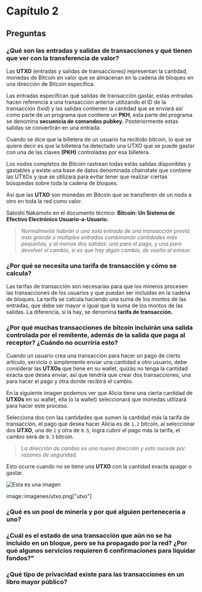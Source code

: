 # Capítulo 2

## Preguntas

### ¿Qué son las entradas y salidas de transacciones y qué tienen que ver con la transferencia de valor?

Las __UTXO__ (entradas y salidas de transacciones) representan la cantidad, monedas de Bitcoin en valor que se almacenan en la cadena de bloques en una dirección de 
Bitcoin específica.

Las entradas especifican qué salidas de transacción gastar, estas entradas hacen referencia a una transacción anterior utilizando el ID de la transacción (txid) y las salidas contienen la cantidad que se enviará así como parte de un programa que contiene un __PKH__, esta parte del programa se denomina __secuencia de comandos pubkey.__ Posteriormente estas salidas se convertirán en una entrada.

Cuando se dice que la billetera de un usuario ha recibido bitcoin, lo que se quiere decir es que la billetera ha detectado una UTXO que se puede gastar con una de 
las claves __(PKH)__ controladas por esa billetera.

Los nodos completos de Bitcoin rastrean todas estás salidas disponibles y gastables y existe una base de datos denominada chainstate que contiene las UTXOs y 
que se utilizará para evitar tener que realizar ciertas búsquedas sobre toda la cadena de bloques.

Así que las __UTXO__ son monedas en Bitcoin que se transfieren de un nodo a otro en toda la red como valor. 

Satoshi Nakamoto en el documento técnico: __Bitcoin: Un Sistema de Efectivo Electrónico Usuario-a-Usuario.__

> *Normalmente habrán o una sola entrada de una transacción previa más grande o múltiples entradas combinando cantidades más pequeñas, y al menos dos salidas: una para el pago, 
> y una para devolver el cambio, si es que hay algún cambio, de vuelta al emisor.*

### ¿Por qué se necesita una tarifa de transacción y cómo se calcula?

Las tarifas de transacción son necesarias para que los mineros procesen las transacciones de los usuarios y que puedan ser incluidas en la cadena de bloques. La tarifa se calcula haciendo una suma de los montos de las entradas, que debe ser mayor o igual que la suma de los montos de las salidas. La diferencia, si la hay, se denomina __tarifa de transacción.__

### ¿Por qué muchas transacciones de bitcoin incluirán una salida controlada por el remitente, además de la salida que paga al receptor? ¿Cuándo no ocurriría esto?

Cuando un usuario crea una transacción para hacer un pago de cierto artículo, servicio o simplemente enviar una cantidad a otro usuario, debe considerar las __UTXOs__ que tiene en su wallet, quizás no tenga la cantidad exacta que desea enviar, así que tendría que crear dos transacciones, una para hacer el pago y otra donde recibirá el cambio.

En la siguiente imagen podemos ver que Alicia tiene una cierta cantidad de __UTXOs__ en su wallet, ella (o la wallet) seleccionará que monedas utilizará para hacer este proceso.

Selecciona dos con las cantidades que sumen la cantidad más la tarifa de transacción, el pago que desea hacer Alicia es de `1.2` bitcoin, al seleccionar dos __UTXO__, una de `1` y otra de `0.5`, logra cubrir el pago más la tarifa, el cambio será de `0.3` bitcoin.

> *La dirección de cambio es una nueva dirección y esto sucede por razones de seguridad.*

Esto ocurre cuando no se tiene una __UTXO__ con la cantidad exacta apagar o gastar. 

![Esta es una imagen](https://myoctocat.com/assets/images/base-octocat.svg)

image::imagenes/utxo.png["utxo"]

### ¿Qué es un pool de minería y por qué alguien pertenecería a uno?

### ¿Cuál es el estado de una transacción que aún no se ha incluido en un bloque, pero se ha propagado por la red? ¿Por qué algunos servicios requieren 6 confirmaciones para liquidar fondos?"

### ¿Qué tipo de privacidad existe para las transacciones en un libro mayor público?

